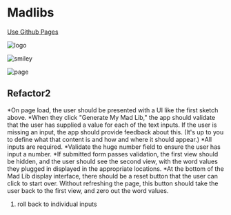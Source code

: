 # Madlibs

[Use Github Pages](https://www.thinkful.com/learn/a-guide-to-using-github-pages/)

![logo](https://www.dropbox.com/s/54j0ywcjcyyzfs1/ng-mad-libs-logo.png?dl=1)

![smiley](https://www.dropbox.com/s/5nbvdl5w3b4zkfh/mad-lib-happy-face.png?dl=1)

![page](https://tf-curricula-prod.s3.amazonaws.com/curricula/TK7MJkkxuVSLEH2iz0I7/ANG-001/v2/assets2/1.2.6_ngMadLibs/ngmadlib-mockup.png)

## Refactor2

*On page load, the user should be presented with a UI like the first sketch above.
*When they click "Generate My Mad Lib," the app should validate that the user has supplied a value for each of the text inputs. If the user is missing an input, the app should provide feedback about this. (It's up to you to define what that content is and how and where it should appear.)
*All inputs are required.
*Validate the huge number field to ensure the user has input a number.
*If submitted form passes validation, the first view should be hidden, and the user should see the second view, with the word values they plugged in displayed in the appropriate locations.
*At the bottom of the Mad Lib display interface, there should be a reset button that the user can click to start over. Without refreshing the page, this button should take the user back to the first view, and zero out the word values.

1. roll back to individual inputs